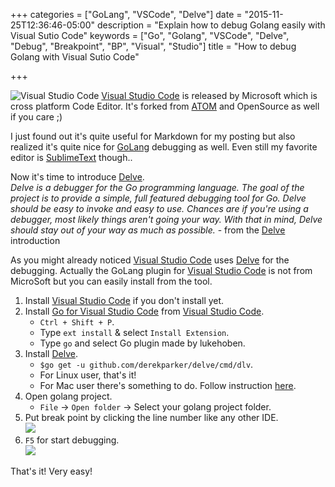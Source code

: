 +++
categories = ["GoLang", "VSCode", "Delve"]
date = "2015-11-25T12:36:46-05:00"
description = "Explain how to debug Golang easily with Visual Sutio Code"
keywords = ["Go", "Golang", "VSCode", "Delve", "Debug", "Breakpoint", "BP", "Visual", "Studio"]
title = "How to debug Golang with Visual Sutio Code"

+++

[ATOM]:(https://atom.io/)
[Visual Studio Code]:(https://code.visualstudio.com)
[GoLang]:(https://golang.org/)
[Delve]:(https://github.com/derekparker/delve)
[Go for Visual Studio Code]:(https://marketplace.visualstudio.com/items/lukehoban.Go)

![Visual Studio Code](https://i3-vso.sec.s-msft.com/dynimg/IC794090.png)
[Visual Studio Code] is released by Microsoft which is cross platform Code Editor.
It's forked from [ATOM] and OpenSource as well if you care ;)

I just found out it's quite useful for Markdown for my posting but also realized it's quite nice for [GoLang] debugging as well.
Even still my favorite editor is [SublimeText](http://www.sublimetext.com/) though..

Now it's time to introduce [Delve].  
*Delve is a debugger for the Go programming language. The goal of the project is to provide a simple, full featured debugging tool for Go. Delve should be easy to invoke and easy to use. Chances are if you're using a debugger, most likely things aren't going your way. With that in mind, Delve should stay out of your way as much as possible.* - from the [Delve] introduction

As you might already noticed [Visual Studio Code] uses [Delve] for the debugging.
Actually the GoLang plugin for [Visual Studio Code] is not from MicroSoft but you can easily install from the tool.

1. Install [Visual Studio Code] if you don't install yet.  
2. Install [Go for Visual Studio Code] from [Visual Studio Code].    
	- `Ctrl + Shift + P`.  
	- Type `ext install` & select `Install Extension`.  
	- Type `go` and select Go plugin made by lukehoben.
3. Install [Delve].  
	- `$go get -u github.com/derekparker/delve/cmd/dlv`.
	- For Linux user, that's it!    
	- For Mac user there's something to do. Follow instruction [here](http://blog.ralch.com/tutorial/golang-debug-with-delve/).      
4. Open golang project.  
	- `File` -> `Open folder` -> Select your golang project folder.    
5. Put break point by clicking the line number like any other IDE.  
	![](https://lh3.googleusercontent.com/s7anL1Yh2L7QF5qOqiJA8tKmGsDM0zQiBfCe8tzAwKm2QS4okusXoJL_58AhYm3sDyQVIRb-mxkOUmK2mROIyszfxd2_qv_A6ipuV1dlAIqFYxwqYp1SsnnqLjl2WDrTOgFI1c2MBH2kR4lTxWoCh8vs6fB6bO-Z64u5aJ3xodNs7vph6MkD_3F7ykm7-eSwYCJTEyB8d6kSr6bFtG8KQHUmV-EozpeYOwu8Y1UZnhal2pW--rIjsD2v8EsqWDKajXLMUdsbtjypdVU8BlLeOQpKYWGmpf_Q-NsClL_a6gic3NN0kg5aXXsnf5E5HKzak7P-FgvjUchoVPPSJBWg7FjRmlDnTsgtzFm3NQL-g6t-JN7zH4YgQuklq8YsBRwM5gnhZI5JkfgVTmnFKlxLEGKa-h-PFcyhGk1gj47hSosTr-h6pvWC9cnacL97dCvDxhx-rdNFXg3egr7TnphXaUB9KsgegeptWqQEI7K3uLV3MLJyEOW9dWAFy6sGqm8xZE2iuzVVthWq6rDZx-igQff_miJbSYijZD6gH_mDpeGl=w821-h524-no)
6. `F5` for start debugging.  
	![](https://lh3.googleusercontent.com/cKzUHXpP-GOAcqSlFY7hw5T4JWTWbVZfYxYqFlrydhISduIUuJyqz2-0ELUzMnihw6nBcBvch2PXk5G42cSdWOD4bcWRbKXYDsHyKsyYUKoLzbN6zazvPDfQbLrlx4pUdvxegv4dayC9Q64MNCisj7Gu93-NUHIqkNZVK80XheQRJKhSaJlX16I7hTvb_3DdjaTOqIVTZo95k0KT0W5ocaEYLXbDRVpmqPrwfoPiDvfvGs0DPxnqmMIbc2OnUtHDcDiO1VVydyiXyXXQYVXkE4TFmOXyIWTTSfJQwkUBjXYMwwjOtn6thNuOA1dfTc5HIAEguTgHL52iDVym9pPSKaf4OGXcHT4T5-7mV-ZI54nvaRhdZ7vzU4p2nA5tm2ZglAb5Z8C0CeTyeYCqWlNnnRtrTFc2xifTDGMAvkJ-fu6hbGM8VE3ssceRptOYWW1dr2JLF2cjni_55PzhtXhXQQhEi1IcbO9DO0Bb84niYI0egKa82DjFaO5GE7w2m-kU_bm-fif_stJB9_FlWVzgBC2O6cCtsACKtuOh5URkQ0wf=w1085-h598-no)
	
That's it! Very easy!